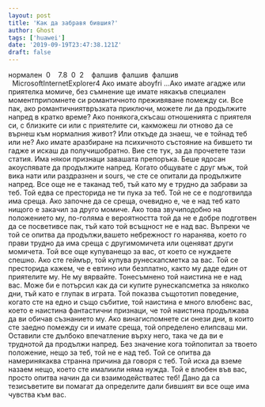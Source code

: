 ```yaml
---
layout: post
title: 'Как да забравя бившия?'
author: Ghost
tags: ['huawei']
date: '2019-09-19T23:47:38.121Z'
draft: false
---
```


нормален  0    7.8  0  2    фалшив  фалшив  фалшив                                          MicrosoftInternetExplorer4 Ако имате aboyfri ...Ако имате aгадже или приятелка момиче, без съмнение ще имате някакъв специален моментприпомнете си романтичното преживяване помежду си. Все пак, ако романтичниятвръзката приключи, можете ли да продължите напред в кратко време? Ако понякога,скъсаш отношенията с приятеля си, с близките си или с приятелите си, какможеш ли отново да се върнеш към нормалния живот? Или откъде да знаеш, че е тойнад теб или не? Ако имате aразбиране на психичното състояние на бившето ти гадже и искаш да получишобратно. Вие сте тук, за да прочетете тази статия. Има някои признаци завашата препоръка. Беше ядосан акоуспявате да продължите напред. Когато общувате с друг мъж, той вика нати или раздразнен и sours, че сте се опитали да продължите напред. Все още не е таканад теб, тъй като му е трудно да забрави за теб. Той едва се престорида не ти пука за теб. Той не се е подготвилда има среща. Ако започне да се среща, очевидно е, че е над теб като нищого е закачил за друго момиче. Ако това звучиподобно на положението му, по-голяма е вероятността той да не е добре подготвен да се посветивсе пак, тъй като той всъщност не е над вас. Въпреки че той се опитва да продължи,вашето небрежност го наранява, което го прави трудно да има среща с другимомичета или оценяват други момичета. Той все още купуванещо за вас, от което се нуждаете спешно. Ако сте геймър, той купува рунескапсметка за вас. Той се престорида кажем, че е евтино или безплатно, както му даде един от приятелите му. Не му вярвайте. Тонесъмнено той наистина не е над вас. Може би е потърсил как да си купите рунескапсметка за няколко дни, тъй като е глупак в играта. Той показва същототип поведение, когато сте на едно и също събитие, той наистина е много влюбенс вас, което е наистина фантастични признаци, че той наистина продължава да ви обичав съзнанието му. Ако винагиспомнете си онези дни, в които сте заедно помежду си и имате среща, той определено елипсваш ми. Оставили сте дълбоко впечатление върху него, така че да ви е труднотой да продължи напред. Без значение кога тойпопитал за твоето положение, нещо за теб, той не е над теб. Той се опитва да намеринякаква странна причина да говоря с теб. Той иска да вземе назаем нещо, което сте ималиили няма нужда. Той е влюбен във вас, просто опитва начин да си взаимодействатес теб! Дано да са тезисъветите ви помагат да определите дали бившият ви все още има чувства към вас. 
